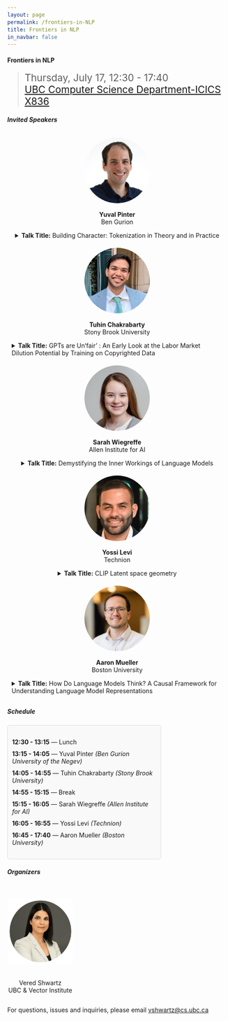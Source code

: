 ```yaml
---
layout: page
permalink: /frontiers-in-NLP
title: Frontiers in NLP
in_navbar: false
---
```


#### Frontiers in NLP

> <span style="font-size:1.6em;">Thursday, July 17, 12:30 - 17:40 </span> <br>
> <span style="font-size:1.6em;">[UBC Computer Science Department-ICICS X836]()</span> <br>


<h5> Invited Speakers </h5>
<div style="display: flex; flex-wrap: wrap; justify-content: space-around;">
<div style="text-align: center; margin: 10px;">
    <img src="/assets/img/frontiers-in-nlp/YuvalPinter.jpeg" alt="Yual Pinter" style="width: 150px; height: 150px; object-fit: cover; border-radius: 50%;">
    <p><strong>Yuval Pinter</strong><br>Ben Gurion <br></p>
    <details style="text-align:left">
      <summary><strong>Talk Title:</strong> Building Character: Tokenization in Theory and in Practice </summary>
      <p><strong>Abstract:</strong> The end-to-end nature of recent NLP models, most prominently large language models (LLMs), makes it hard for us to figure out how their individual processing steps are affected by properties of text and language, for example how they represent individual words in alignment with how humans perceive them and build utterances from the bottom up. We can find instances where models struggle with lexical changes in register, domain, or innovation, but the underlying mechanisms still mostly elude us. </br>In this talk, I will focus on the lexical and sub-lexical levels of LLM representations, challenging models with recognition of words and the processes they are formed through, looking at subword tokenization algorithms from the point of view of their downstream performance requirements and the challenges posed by different languages. I will present SaGe, a subword tokenizer that incorporates context into the vocabulary creation objective; BoundlessBPE, which allows breaking past the limits of regex pretokenization; and Splinter, a pre-tokenization algorithm that relinearizes Hebrew text to conform the concatenative tokenization pipeline with Semitic templatic morphology.</p>
      <p><strong>Bio:</strong> Yuval Pinter is a Senior Lecturer in the Department of Computer Science at Ben-Gurion University of the Negev, focusing on NLP as PI of the MeLeL lab. Yuval got his PhD at the Georgia Institute of Technology School of Interactive Computing as a Bloomberg Data Science PhD Fellow. Prior to this, he worked as a Research Engineer at Yahoo Labs and as a Computational Linguist at Ginger Software, and obtained an MA in Linguistics and a BSc in CS and Mathematics, both from Tel Aviv University.</p>
    </details>
  </div>
  <div style="text-align: center; margin: 10px;">
    <img src="/assets/img/frontiers-in-nlp/Tuhin-Chakrabarty.png" alt="Tuhin Chakrabarty" style="width: 150px; height: 150px; object-fit: cover; border-radius: 50%;">
    <p><strong>Tuhin Chakrabarty</strong><br>Stony Brook University</p>
    <details style="text-align:left">
      <summary><strong>Talk Title:</strong> GPTs are Un‘fair’ : An Early Look at the Labor Market Dilution Potential by Training on Copyrighted Data </summary>
      <p><strong>Abstract:</strong> Prior work on Generative AI and Copyright has primarily focused on memorization and verbatim regurgitation of copyrighted data that may or may not violate Fair Use. The fourth fair use factor instructs courts to inquire into the effect of the use upon the potential market for or value of the copyrighted work. While there's been compelling arguments in Copyright cases alongside few anecdotal evidences on how training AI on copyrighted books poses risk towards potential dilution of labor market, there has been no large scale data driven empirical research to support such claims.  To understand impact of AI on the Future of Creative Labor we conducted a large scale behavioral experiment where MFA candidates from top writing programs in the US were pitted against state of the art large language models. MFA candidates were compensated to reproduce an excerpt written by an award winning author using the authors distinctive style and voice based on a provided content. LLMs were then assigned to perform the same task under two treatment conditions— i) using the same long context, few shot prompts provided to MFAs ii) by fine-tuning on authors entire oeuvre. Through planned pairwise contrasts and blind assessments between treatment conditions we evaluated the resulting excerpts by both experts and lay readers recruited from Prolific who rate each pair on (i) overall writing quality and (ii) stylistic fidelity to the original author without knowing if a given text was human written or AI-generated. Our results reveal striking differences between AI approaches across lay readers and experts. Lay readers consistently preferred AI-generated excerpts over MFA-written ones regardless of the treatment condition. In contrast based on expert judgements, while in-context prompting produced excerpts were less favored than those written by MFA candidates,  excerpts generated by fine-tuned models surpassed MFAs. These findings empirically validate several commenters' assertions that fine-tuning requires distinct considerations under the first fair use factor. Equally concerning, analysis using Pangram (a state of art AI detection tool) revealed stark detectability contrasts. Few-shot AI-generated text was identified with 100% accuracy, while fine-tuned AI outputs achieved an alarmingly low 0% detection rate.  Fine-tuned models produce undetectable, high-quality outputs competing directly with human creators, potentially devaluing original work and undermining economic incentives copyright law protects. Additionally preference of AI generated text among lay readers is particularly significant as they represent the actual consumer. These results demonstrate compelling early evidence that unauthorized use of copyrighted data poses genuine threats to creative labor markets.</p>
      <p><strong>Bio:</strong> Tuhin Chakrabarty is  Assistant Professor at the Computer Science Department in Stony Brook University (SUNY). Prior to this he obtained his PhD from Columbia University where his research supported by an Amazon Fellowship and a NYTimes R&D fellowship.His research interests are broadly in AI, NLP and Human AI Interaction and his goal is to design and build reliable AI systems that can handle implicature and ambiguity, understand human behavior and are aligned with the requirements humans have from technology. His research often relies on knowledge, methods, and perspectives from multiple disciplines to address complex problems or questions that cannot be fully understood or solved within the boundaries of Computer Science. Tuhin's work has been covered in MIT Tech Review, Bloomberg, Washington Post and he has been the receipent of Best Paper Honorable Mention award at ACM CHI and more recently an Outstanding Position Paper award at ICML for his focus on building  prioritizing Human Centered AI.</p>
    </details>
  </div>
  <div style="text-align: center; margin: 10px;">
    <img src="/assets/img/frontiers-in-nlp/sarahwiegreffe.jpeg" alt="Sarah Wiegreffe" style="width: 150px; height: 150px; object-fit: cover; border-radius: 50%;">
    <p><strong>Sarah Wiegreffe</strong><br>Allen Institute for AI</p>
    <details style="text-align:left">
      <summary><strong>Talk Title:</strong> Demystifying the Inner Workings of Language Models </summary>
      <p><strong>Abstract:</strong> Large language models (LLMs) power a rapidly-growing and increasingly impactful suite of AI technologies. However, due to their scale and complexity, we lack a fundamental scientific understanding of much of LLMs’ behavior, even when they are open source. The “black-box” nature of LMs not only complicates model debugging and evaluation, but also limits trust and usability. In this talk, I will describe how my research on interpretability (i.e., understanding models’ inner workings) has answered key scientific questions about how models operate. I will then demonstrate how deeper insights into LLMs’ behavior enable both 1) targeted performance improvements and 2) the production of transparent, trustworthy explanations for human users.</p>
      <p><strong>Bio:</strong> Sarah Wiegreffe is a current postdoctoral researcher at the Allen Institute for AI (Ai2) and the University of Washington, and an incoming (starting in August) assistant professor of Computer Science at the University of Maryland. She has worked on the explainability and interpretability of neural networks for NLP since 2017, with a focus on understanding how language models make predictions in order to make them more transparent to human users. She has been honored as a 3-time Rising Star in EECS (2023), Machine Learning (2024), and Generative AI (2024). She received her PhD in Computer Science from Georgia Tech in 2022, during which time she interned at Google and Ai2 and won the Ai2 outstanding intern award. She frequently serves on conference program committees, receiving outstanding area chair awards at ACL 2023 and EMNLP 2024. Her website is https://sarahwie.github.io/.</p>
    </details>
    
  </div>
  <div style="text-align: center; margin: 10px;">
    <img src="/assets/img/frontiers-in-nlp/Yossi_Levi.jpg" alt="Yossi Levi" style="width: 150px; height: 150px; object-fit: cover; border-radius: 50%;">
    <p><strong>Yossi Levi</strong><br>Technion</p>
    <details style="text-align:left">
      <summary><strong>Talk Title:</strong> CLIP Latent space geometry </summary>
      <br><strong>Abstract:</strong> The talk covers two papers to be presented at ICML 2025. I will present our recent work analyzing the geometry of CLIP’s latent space from both geometric and probabilistic perspectives. We show that the embedding space is better characterized by two distinct, shifted ellipsoids, rather than a shared hypersphere. This finding challenges common assumptions about CLIP’s latent structure.</br>Building on this double-ellipsoid perspective, we introduce a new measure called conformity, which captures how closely a sample aligns with its modality mean. We observe that common concepts tend to align closely with the modality mean, while rare ones are significantly offset, suggesting a geometric analogue for the notion of concept commonality.</br>Finally, I will introduce Whitened CLIP (W-CLIP) — a simple, linear transformation of the latent space into an isotropic space. It enables the use of embedding norms as a surrogate for likelihood approximation. This approach supports a wide range of applications, including domain shift detection and the identification of generative artifacts.</p>
      <p><strong>Bio:</strong> Meir Yossef Levi (Yossi Levi) is in the final stages of his Ph.D. at the Technion, advised by Prof. Guy Gilboa, after receiving both his B.Sc. and M.Sc. in Electrical Engineering from the Technion. His research focuses on multimodal representation learning, with a particular interest in understanding the latent geometry of vision-language models and its implications. His recent work centers on CLIP, with two papers accepted to ICML 2025 on this topic. Prior to this, he studied robust classification in 3D vision, with publications at ICCV and 3DV.</p>
    </details>
  </div>
  <div style="text-align: center; margin: 10px;">
    <img src="/assets/img/frontiers-in-nlp/aaron-mueller.jpg" alt="Aaron Mueller" style="width: 150px; height: 150px; object-fit: cover; border-radius: 50%;">
    <p><strong>Aaron Mueller</strong><br>Boston University</p>
    <details style="text-align:left">
      <summary><strong>Talk Title:</strong> How Do Language Models Think? A Causal Framework for Understanding Language Model Representations</summary>
      <p><strong>Abstract:</strong> The goal of language model (LM) interpretability is to explain the behaviors of LMs in terms of their internal computations. Achieving this could enable us to predict LM behaviors on future examples, or to precisely steer or edit their behaviors.  However, current interpretability methods lack principled foundations; there is little consensus on what the most effective scientific abstractions are, or how to evaluate progress. This talk is guided by two questions: (i) What are the right terms and abstractions for describing the inner workings of a language model? (ii) How would we know when we’ve found the right abstraction? I will first present a causal framework for LM interpretability designed to address these questions. Building on this framework, I will then discuss the more practical problem of building a concrete evaluation standard for the field. I will present insights from our recent work on building a mechanistic interpretability benchmark, which enables systematic comparison of different approaches to understanding model mechanisms. I will conclude by discussing an underexplored open problem: the presence of non-human-like concepts in language models. I will briefly discuss how this complicates our ability to understand and validate mechanistic explanations, and discuss ongoing work focused on understanding when and why non-human-like concepts arise in LMs—and what we could do with them.</p>
      <p><strong>Bio:</strong> Aaron Mueller is an assistant professor in the Department of Computer Science at Boston University. His research centers on developing language modeling methods and evaluations inspired by causal and linguistic principles, and applying these for precise model control and improved efficiency. He completed a Ph.D. at Johns Hopkins University and was a Zuckerman postdoctoral fellow at Northeastern and the Technion. His work has been published in ML and NLP venues (such as ICLR, ACL, and EMNLP) and has won awards at TMLR and ACL. He has recently been featured in the New York Times (2023) and IEEE Spectrum (2024) as an organizer of the BabyLM Challenge.</p>
    </details>
  </div>
</div>


<div style="display: flex; flex-wrap: wrap;">

  <!-- Schedule section -->
  <div style="width: 70%; padding-right: 20px;">
    <h5> Schedule </h5>
    <div style="border: 1px solid #ddd; padding: 10px; border-radius: 5px; background-color: #f9f9f9;">
      <ul style="list-style-type: none; padding: 0;">
        <li style="padding: 5px 0;"><strong>12:30 - 13:15</strong> &mdash; Lunch</em></li>
        <li style="padding: 5px 0;"><strong>13:15 - 14:05</strong> &mdash; Yuval Pinter <em>(Ben Gurion University of the Negev)</em></li>
        <li style="padding: 5px 0;"><strong>14:05 - 14:55</strong> &mdash; Tuhin Chakrabarty <em>(Stony Brook University)</em></li>
        <li style="padding: 5px 0;"><strong>14:55 - 15:15</strong> &mdash; Break</li>
        <li style="padding: 5px 0;"><strong>15:15 - 16:05</strong> &mdash; Sarah Wiegreffe <em>(Allen Institute for AI)</em></li>
        <li style="padding: 5px 0;"><strong>16:05 - 16:55</strong> &mdash; Yossi Levi <em>(Technion)</em></li>
        <li style="padding: 5px 0;"><strong>16:45 - 17:40</strong> &mdash; Aaron Mueller <em>(Boston University)</em></li>
      </ul>
    </div>
  </div>

  <!-- Organizers section -->
  <div style="width: 30%;">
    <h5> Organizers  </h5>
    <div style="display: flex; flex-direction: column; align-items: center;">
      <div style="text-align: center; margin-top: 30px;">
        <img src="/assets/img/frontiers-in-nlp/vered-shwartz.png" alt="Vered Shwartz" style="width: 150px; height: auto; ">
        <p><br>Vered Shwartz<br>UBC & Vector Institute</p>
      </div>
    </div>
  </div>

</div>


For questions, issues and inquiries, please email vshwartz@cs.ubc.ca
